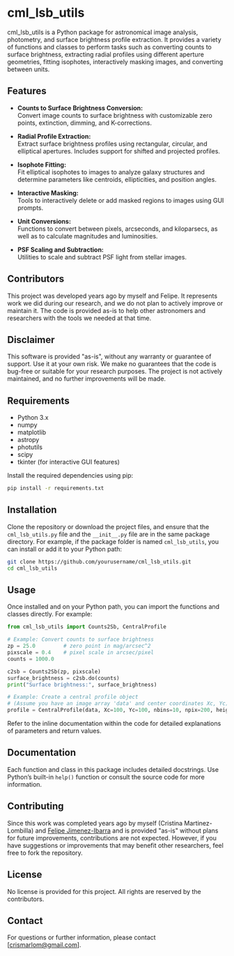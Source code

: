 # cml_lsb_utils

cml_lsb_utils is a Python package for astronomical image analysis, photometry, and surface brightness profile extraction. It provides a variety of functions and classes to perform tasks such as converting counts to surface brightness, extracting radial profiles using different aperture geometries, fitting isophotes, interactively masking images, and converting between units.

## Features

- **Counts to Surface Brightness Conversion:**  
  Convert image counts to surface brightness with customizable zero points, extinction, dimming, and K-corrections.

- **Radial Profile Extraction:**  
  Extract surface brightness profiles using rectangular, circular, and elliptical apertures. Includes support for shifted and projected profiles.

- **Isophote Fitting:**  
  Fit elliptical isophotes to images to analyze galaxy structures and determine parameters like centroids, ellipticities, and position angles.

- **Interactive Masking:**  
  Tools to interactively delete or add masked regions to images using GUI prompts.

- **Unit Conversions:**  
  Functions to convert between pixels, arcseconds, and kiloparsecs, as well as to calculate magnitudes and luminosities.

- **PSF Scaling and Subtraction:**  
  Utilities to scale and subtract PSF light from stellar images.

## Contributors

This project was developed years ago by myself and Felipe. It represents work we did during our research, and we do not plan to actively improve or maintain it. The code is provided as-is to help other astronomers and researchers with the tools we needed at that time.

## Disclaimer

This software is provided "as-is", without any warranty or guarantee of support. Use it at your own risk. We make no guarantees that the code is bug-free or suitable for your research purposes. The project is not actively maintained, and no further improvements will be made.

## Requirements

- Python 3.x
- numpy
- matplotlib
- astropy
- photutils
- scipy
- tkinter (for interactive GUI features)

Install the required dependencies using pip:

```bash
pip install -r requirements.txt
```

## Installation

Clone the repository or download the project files, and ensure that the `cml_lsb_utils.py` file and the `__init__.py` file are in the same package directory. For example, if the package folder is named `cml_lsb_utils`, you can install or add it to your Python path:

```bash
git clone https://github.com/yourusername/cml_lsb_utils.git
cd cml_lsb_utils
```

## Usage

Once installed and on your Python path, you can import the functions and classes directly. For example:

```python
from cml_lsb_utils import Counts2Sb, CentralProfile

# Example: Convert counts to surface brightness
zp = 25.0         # zero point in mag/arcsec^2
pixscale = 0.4    # pixel scale in arcsec/pixel
counts = 1000.0

c2sb = Counts2Sb(zp, pixscale)
surface_brightness = c2sb.do(counts)
print("Surface brightness:", surface_brightness)

# Example: Create a central profile object
# (Assume you have an image array 'data' and center coordinates Xc, Yc)
profile = CentralProfile(data, Xc=100, Yc=100, nbins=10, npix=200, height=5, zp=zp, pixscale=pixscale)
```

Refer to the inline documentation within the code for detailed explanations of parameters and return values.

## Documentation

Each function and class in this package includes detailed docstrings. Use Python’s built-in `help()` function or consult the source code for more information.

## Contributing

Since this work was completed years ago by myself (Cristina Martinez-Lombilla) and [Felipe Jimenez-Ibarra](https://github.com/felipeji) and is provided "as-is" without plans for future improvements, contributions are not expected. However, if you have suggestions or improvements that may benefit other researchers, feel free to fork the repository.

## License

No license is provided for this project. All rights are reserved by the contributors.

## Contact

For questions or further information, please contact [crismarlom@gmail.com].
